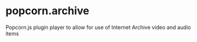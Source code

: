 popcorn.archive
===============

Popcorn.js  plugin player to allow for use of Internet Archive video and audio items